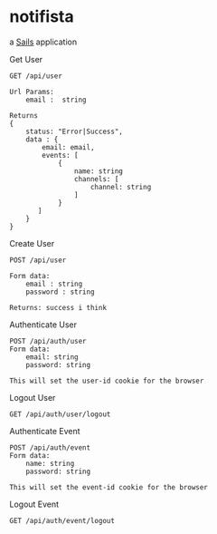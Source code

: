 # notifista

a [Sails](http://sailsjs.org) application


Get User
```
GET /api/user

Url Params:
    email :  string

Returns
{
    status: "Error|Success",
    data : {
        email: email,
        events: [
            { 
                name: string
                channels: [
                    channel: string
                ]
            }
       ]
    }
}

```

Create User
```
POST /api/user

Form data:
    email : string
    password : string

Returns: success i think
```

Authenticate User
```
POST /api/auth/user
Form data:
    email: string
    password: string

This will set the user-id cookie for the browser
```

Logout User
```
GET /api/auth/user/logout
```

Authenticate Event
```
POST /api/auth/event
Form data:
    name: string
    password: string

This will set the event-id cookie for the browser
```

Logout Event
```
GET /api/auth/event/logout
```
